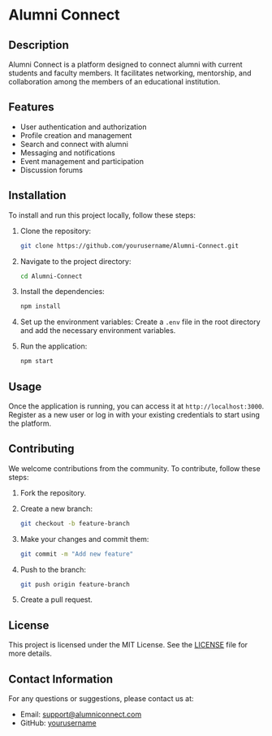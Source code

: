 # Alumni Connect

## Description
Alumni Connect is a platform designed to connect alumni with current students and faculty members. It facilitates networking, mentorship, and collaboration among the members of an educational institution.

## Features
- User authentication and authorization
- Profile creation and management
- Search and connect with alumni
- Messaging and notifications
- Event management and participation
- Discussion forums

## Installation
To install and run this project locally, follow these steps:

1. Clone the repository:
    ```bash
    git clone https://github.com/yourusername/Alumni-Connect.git
    ```

2. Navigate to the project directory:
    ```bash
    cd Alumni-Connect
    ```

3. Install the dependencies:
    ```bash
    npm install
    ```

4. Set up the environment variables:
    Create a `.env` file in the root directory and add the necessary environment variables.

5. Run the application:
    ```bash
    npm start
    ```

## Usage
Once the application is running, you can access it at `http://localhost:3000`. Register as a new user or log in with your existing credentials to start using the platform.

## Contributing
We welcome contributions from the community. To contribute, follow these steps:

1. Fork the repository.
2. Create a new branch:
    ```bash
    git checkout -b feature-branch
    ```

3. Make your changes and commit them:
    ```bash
    git commit -m "Add new feature"
    ```

4. Push to the branch:
    ```bash
    git push origin feature-branch
    ```

5. Create a pull request.

## License
This project is licensed under the MIT License. See the [LICENSE](LICENSE) file for more details.

## Contact Information
For any questions or suggestions, please contact us at:
- Email: support@alumniconnect.com
- GitHub: [yourusername](https://github.com/yourusername)
